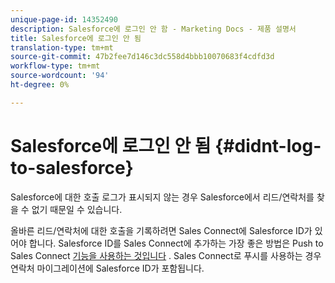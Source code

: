 ```yaml
---
unique-page-id: 14352490
description: Salesforce에 로그인 안 함 - Marketing Docs - 제품 설명서
title: Salesforce에 로그인 안 됨
translation-type: tm+mt
source-git-commit: 47b2fee7d146c3dc558d4bbb10070683f4cdfd3d
workflow-type: tm+mt
source-wordcount: '94'
ht-degree: 0%

---
```



# Salesforce에 로그인 안 됨 {#didnt-log-to-salesforce}

Salesforce에 대한 호출 로그가 표시되지 않는 경우 Salesforce에서 리드/연락처를 찾을 수 없기 때문일 수 있습니다.

올바른 리드/연락처에 대한 호출을 기록하려면 Sales Connect에 Salesforce ID가 있어야 합니다. Salesforce ID를 Sales Connect에 추가하는 가장 좋은 방법은 Push to Sales Connect [기능을 사용하는 것입니다](http://docs.marketo.com/x/XQDb) . Sales Connect로 푸시를 사용하는 경우 연락처 마이그레이션에 Salesforce ID가 포함됩니다.
